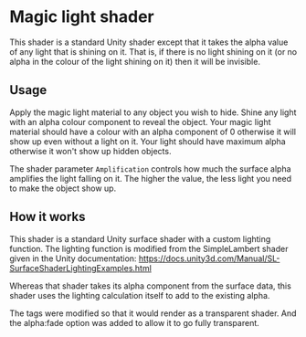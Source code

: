 # Magic light shader

This shader is a standard Unity shader except that it takes the alpha value of any light that is shining on it. That is, if there is no light shining on it (or no alpha in the colour of the light shining on it) then it will be invisible.

## Usage

Apply the magic light material to any object you wish to hide. Shine any light with an alpha colour component to reveal the object. Your magic light material should have a colour with an alpha component of 0 otherwise it will show up even without a light on it. Your light should have maximum alpha otherwise it won't show up hidden objects.

The shader parameter `Amplification` controls how much the surface alpha amplifies the light falling on it. The higher the value, the less light you need to make the object show up.

## How it works

This shader is a standard Unity surface shader with a custom lighting function. The lighting function is modified from the SimpleLambert shader given in the Unity documentation:
https://docs.unity3d.com/Manual/SL-SurfaceShaderLightingExamples.html

Whereas that shader takes its alpha component from the surface data, this shader uses the lighting calculation itself to add to the existing alpha.

The tags were modified so that it would render as a transparent shader. And the alpha:fade option was added to allow it to go fully transparent.